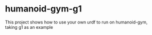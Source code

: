 # humanoid-gym-g1
This project shows how to use your own urdf to run on humanoid-gym, taking g1 as an example

